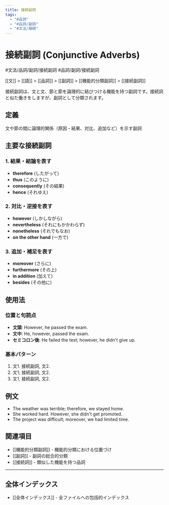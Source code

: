 ```yaml
---
title: 接続副詞
tags:
  - "#品詞"
  - "#品詞/副詞"
  - "#文法/接続"
---
```


# 接続副詞 (Conjunctive Adverbs)

#文法/品詞/副詞/接続副詞
#品詞/副詞/接続副詞

[[文]] > [[語]] > [[品詞]] > [[副詞]] > [[機能的分類副詞]] > [[接続副詞]]

接続副詞は、文と文、節と節を論理的に結びつける機能を持つ副詞です。接続詞と似た働きをしますが、副詞として分類されます。

## 定義
文や節の間に論理的関係（原因・結果、対比、追加など）を示す副詞

## 主要な接続副詞

### 1. 結果・結論を表す
- **therefore** (したがって)
- **thus** (このように)
- **consequently** (その結果)
- **hence** (それゆえ)

### 2. 対比・逆接を表す
- **however** (しかしながら)
- **nevertheless** (それにもかかわらず)
- **nonetheless** (それでもなお)
- **on the other hand** (一方で)

### 3. 追加・補足を表す
- **moreover** (さらに)
- **furthermore** (その上)
- **in addition** (加えて)
- **besides** (その他に)

## 使用法

### 位置と句読点
- **文頭**: However, he passed the exam.
- **文中**: He, however, passed the exam.
- **セミコロン後**: He failed the test; however, he didn't give up.

### 基本パターン
1. 文1. 接続副詞, 文2.
2. 文1; 接続副詞, 文2.
3. 文1, 接続副詞, 文2.

## 例文
- The weather was terrible; therefore, we stayed home.
- She worked hard. However, she didn't get promoted.
- The project was difficult; moreover, we had limited time.

## 関連項目
- [[機能的分類副詞]] - 機能的分類における位置づけ
- [[副詞]] - 副詞の総合的分類
- [[接続詞]] - 類似した機能を持つ品詞

---

## 全体インデックス
- [[全体インデックス]] - 全ファイルへの包括的インデックス 